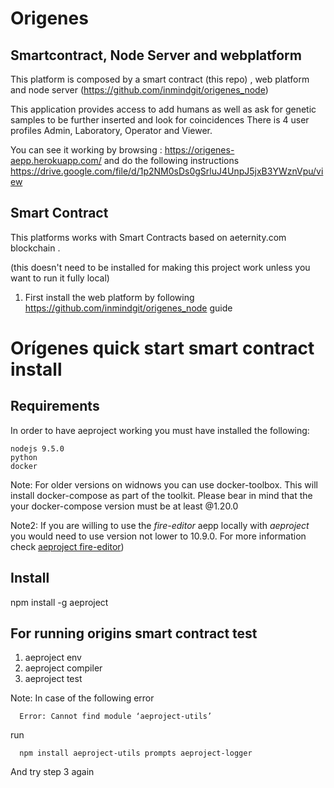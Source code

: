 # Origenes 

## Smartcontract, Node Server and webplatform

This platform is composed by a smart contract (this repo) , web platform and node server (https://github.com/inmindgit/origenes_node) 

This application provides access to add humans as well as ask for genetic samples to be further inserted and look for coincidences
There is 4 user profiles Admin, Laboratory, Operator and Viewer.

You can see it working by browsing : https://origenes-aepp.herokuapp.com/ and do the following instructions https://drive.google.com/file/d/1p2NM0sDs0gSrluJ4UnpJ5jxB3YWznVpu/view

## Smart Contract

This platforms works with Smart Contracts based on aeternity.com blockchain .

(this doesn't need to be installed for making this project work unless you want to run it fully local)


1) First install the web platform by following https://github.com/inmindgit/origenes_node guide


# Orígenes quick start smart contract install

## Requirements

In order to have aeproject working you must have installed the following:

   ```
   nodejs 9.5.0 
   python 
   docker
   ```

Note: For older versions on widnows you can use docker-toolbox. This will install docker-compose as part of the toolkit. Please bear in mind that the your docker-compose version must be at least @1.20.0 

Note2: If you are willing to use the *fire-editor* aepp locally with *aeproject* you would need to use version not lower to 10.9.0. For more information    check [aeproject fire-editor](developer-documentation/aeproject-cli/fire-editor.md))

## Install


   npm install -g aeproject



## For running origins smart contract test

   1) aeproject env
   2) aeproject compiler
   3) aeproject test

Note: In case of the following error 

      Error: Cannot find module ‘aeproject-utils’

   run 
   
      npm install aeproject-utils prompts aeproject-logger

   And try step 3 again
